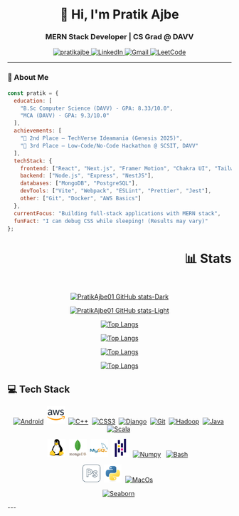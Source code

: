 <h1 align="center">👋 Hi, I'm Pratik Ajbe</h1>
<h3 align="center">MERN Stack Developer | CS Grad @ DAVV</h3>

<p align="center">
  <a href="https://github.com/pratikajbe">
    <img src="https://komarev.com/ghpvc/?username=pratikajbe&label=Profile%20views&color=0e75b6&style=flat" alt="pratikajbe" />
  </a>
  <a href="https://www.linkedin.com/in/pratik-ajbe-710bb326a/">
    <img src="https://img.shields.io/badge/LinkedIn-0077B5?style=flat&logo=linkedin&logoColor=white" alt="LinkedIn" />
  </a>
  <a href="mailto:pratikajbe@gmail.com">
    <img src="https://img.shields.io/badge/Gmail-D14836?style=flat&logo=gmail&logoColor=white" alt="Gmail" />
  </a>
  <a href="https://leetcode.com/pratikajbe/">
    <img src="https://img.shields.io/badge/-LeetCode-FFA116?style=flat&logo=LeetCode&logoColor=black" alt="LeetCode" />
  </a>
</p>

---

### 🚀 About Me

```javascript
const pratik = {
  education: [
    "B.Sc Computer Science (DAVV) - GPA: 8.33/10.0",
    "MCA (DAVV) - GPA: 9.3/10.0"
  ],
  achievements: [
    "🥈 2nd Place – TechVerse Ideamania (Genesis 2025)",
    "🥉 3rd Place – Low-Code/No-Code Hackathon @ SCSIT, DAVV"
  ],
  techStack: {
    frontend: ["React", "Next.js", "Framer Motion", "Chakra UI", "TailwindCSS"],
    backend: ["Node.js", "Express", "NestJS"],
    databases: ["MongoDB", "PostgreSQL"],
    devTools: ["Vite", "Webpack", "ESLint", "Prettier", "Jest"],
    other: ["Git", "Docker", "AWS Basics"]
  },
  currentFocus: "Building full-stack applications with MERN stack",
  funFact: "I can debug CSS while sleeping! (Results may vary)"
};
```
<h1 align="right" > 📊 Stats</h1>



<div align="center">

  

[![PratikAjbe01 GitHub stats-Dark](https://github-readme-stats.vercel.app/api?username=PratikAjbe01&show_icons=true&theme=ambient_gradient&bg_color=00000000&border_color=00000000#gh-dark-mode-only)](https://github.com/PratikAjbe01/github-readme-stats#gh-dark-mode-only)

[![PratikAjbe01 GitHub stats-Light](https://github-readme-stats.vercel.app/api?username=PratikAjbe01&show_icons=true&theme=shadow_blue&bg_color=00000000&border_color=00000000#gh-light-mode-only)](https://github.com/PratikAjbe01/github-readme-stats#gh-light-mode-only)

[![Top Langs](http://github-profile-summary-cards.vercel.app/api/cards/productive-time?username=PratikAjbe01&theme=dark&utcOffset=5.30#gh-light-mode-only)](https://github.com/PratikAjbe01/github-readme-stats#gh-light-mode-only)

[![Top Langs](http://github-profile-summary-cards.vercel.app/api/cards/productive-time?username=PratikAjbe01&theme=transparent&utcOffset=5.30#gh-dark-mode-only)](https://github.com/PratikAjbe01/github-readme-stats#gh-dark-mode-only)

[![Top Langs](http://github-profile-summary-cards.vercel.app/api/cards/most-commit-language?username=PratikAjbe01&theme=dark&exclude=html,CSS,Jupyter%20Notebook&v=1#gh-dark-mode-only)](https://github.com/PratikAjbe01/github-readme-stats#gh-dark-mode-only)

[![Top Langs](http://github-profile-summary-cards.vercel.app/api/cards/most-commit-language?username=PratikAjbe01&theme=transparent&exclude=html,CSS,Jupyter%20Notebook&v=1#gh-light-mode-only)](https://github.com/PratikAjbe01/github-readme-stats#gh-light-mode-only)





</div>







<!--- Tech Stack Array -->



## 💻 Tech Stack 

<div align="center">



[<img src="https://raw.githubusercontent.com/marwin1991/profile-technology-icons/refs/heads/main/icons/vim.png" alt="Android" width="40" height="40">](https://developer.android.com)  [<img src="https://raw.githubusercontent.com/devicons/devicon/master/icons/amazonwebservices/amazonwebservices-original-wordmark.svg" alt="AWS" width="40" height="40">](https://aws.amazon.com)  [<img src="https://raw.githubusercontent.com/marwin1991/profile-technology-icons/refs/heads/main/icons/atom.png" alt="C++" width="40" height="40">](https://www.w3schools.com/cpp/)  [<img src="https://raw.githubusercontent.com/marwin1991/profile-technology-icons/refs/heads/main/icons/postman.png" alt="CSS3" width="40" height="40">](https://www.w3schools.com/css/)  [<img src="https://raw.githubusercontent.com/marwin1991/profile-technology-icons/refs/heads/main/icons/django.png" alt="Django" width="40" height="40">](https://www.djangoproject.com/)  [<img src="https://raw.githubusercontent.com/marwin1991/profile-technology-icons/refs/heads/main/icons/docker.png" alt="Git" width="40" height="40">](https://git-scm.com/)  [<img src="https://raw.githubusercontent.com/marwin1991/profile-technology-icons/refs/heads/main/icons/react.png" alt="Hadoop" width="40" height="40">](https://hadoop.apache.org/)  [<img src="https://raw.githubusercontent.com/marwin1991/profile-technology-icons/refs/heads/main/icons/java.png" alt="Java" width="40" height="40">](https://hive.apache.org/)  [<img src="https://raw.githubusercontent.com/marwin1991/profile-technology-icons/refs/heads/main/icons/scala.png" alt="Scala" width="40" height="40">](https://www.w3.org/html/) 



[<img src="https://raw.githubusercontent.com/devicons/devicon/master/icons/linux/linux-original.svg" alt="Linux" width="40" height="40">](https://www.linux.org/)  [<img src="https://raw.githubusercontent.com/devicons/devicon/master/icons/mongodb/mongodb-original-wordmark.svg" alt="MongoDB" width="40" height="40">](https://www.mongodb.com/)  [<img src="https://raw.githubusercontent.com/devicons/devicon/master/icons/mysql/mysql-original-wordmark.svg" alt="MySQL" width="40" height="40">](https://www.mysql.com/)  [<img src="https://raw.githubusercontent.com/devicons/devicon/2ae2a900d2f041da66e950e4d48052658d850630/icons/pandas/pandas-original.svg" alt="Pandas" width="40" height="40">](https://pandas.pydata.org/)  [<img src="https://raw.githubusercontent.com/marwin1991/profile-technology-icons/refs/heads/main/icons/numpy.png" alt="Numpy" width="40" height="40">](https://www.w3.org/html/)   [<img src="https://raw.githubusercontent.com/marwin1991/profile-technology-icons/refs/heads/main/icons/bash.png" alt="Bash" width="40" height="40">](https://www.w3.org/html/)  



[<img src="https://raw.githubusercontent.com/devicons/devicon/master/icons/photoshop/photoshop-line.svg" alt="Photoshop" width="40" height="40">](https://www.photoshop.com/en)  [<img src="https://raw.githubusercontent.com/devicons/devicon/master/icons/python/python-original.svg" alt="Python" width="40" height="40">](https://www.python.org)  [<img src="https://raw.githubusercontent.com/marwin1991/profile-technology-icons/refs/heads/main/icons/macos.png" alt="MacOs" width="40" height="40">](https://www.scala-lang.org)  

[<img src="https://raw.githubusercontent.com/marwin1991/profile-technology-icons/refs/heads/main/icons/kubernetes.png" alt="Seaborn" width="40" height="40">](https://seaborn.pydata.org/) 
</div>
---


